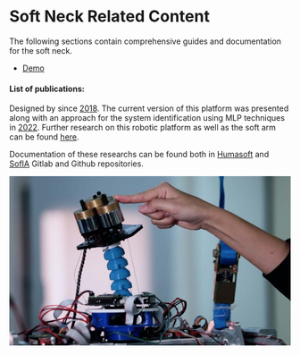 # Soft Neck Related Content

The following sections contain comprehensive guides and documentation for the soft neck.

* [Demo](demo.md)

#### List of publications:
 

Designed by since [2018](https://ruc.udc.es/dspace/bitstream/handle/2183/24937/2018_Luis_Nagua_A_first_approach_to_a_proposal_of_a_soft_robotic.pdf?sequence=3&isAllowed=y). The current version of this platform was presented along with an approach for the system identification using MLP techniques in [2022](https://www.researchgate.net/profile/Luis-Nagua-2/publication/365628027_IDENTIFICACION_DE_UN_CUELLO_ROBOTICO_BLANDO_MEDIANTE_APRENDIZAJE_AUTOMATICO/links/637bdd4f37878b3e87ccf019/IDENTIFICACION-DE-UN-CUELLO-ROBOTICO-BLANDO-MEDIANTE-APRENDIZAJE-AUTOMATICO.pdf). Further research on this robotic platform as well as the soft arm can be found [here](https://scholar.google.es/citations?hl=es&user=I6NYnWIAAAAJ&view_op=list_works&sortby=pubdate). 

Documentation of these researchs can be found both in [Humasoft](https://github.com/HUMASoft/soft-neck-control) and [SofIA](https://gitlab.com/uc3m-sofia/soft-neck-control) Gitlab and Github repositories.

![soft_neck](../fig/soft_neck.jpg)